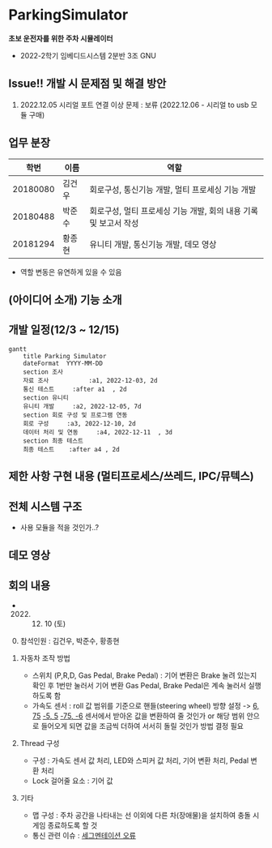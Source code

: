 # ParkingSimulator

**초보 운전자를 위한 주차 시뮬레이터**

- 2022-2학기 임베디드시스템 2분반 3조 GNU

## Issue!! 개발 시 문제점 및 해결 방안

1. 2022.12.05 시리얼 포트 연결 이상 문제 : 보류 (2022.12.06 - 시리얼 to usb 모듈 구매)


## 업무 분장

| 학번 | 이름 | 역할 |
| ---- | ------- | -------- |
|  20180080  |김건우| 회로구성, 통신기능 개발, 멀티 프로세싱 기능 개발 |
|  20180488  |박준수| 회로구성, 멀티 프로세싱 기능 개발, 회의 내용 기록 및 보고서 작성  |
|  20181294  |황종현| 유니티 개발, 통신기능 개발, 데모 영상  |

- 역할 변동은 유연하게 있을 수 있음


## (아이디어 소개) 기능 소개

## 개발 일정(12/3 ~ 12/15)

```mermaid
gantt
    title Parking Simulator
    dateFormat  YYYY-MM-DD
    section 조사
    자료 조사           :a1, 2022-12-03, 2d
    통신 테스트     :after a1  , 2d
    section 유니티
    유니티 개발     :a2, 2022-12-05, 7d
    section 회로 구성 및 프로그램 연동
    회로 구성     :a3, 2022-12-10, 2d
    데이터 처리 및 연동     :a4, 2022-12-11  , 3d
    section 최종 테스트
    최종 테스트    :after a4 , 2d
```
## 제한 사항 구현 내용 (멀티프로세스/쓰레드, IPC/뮤텍스)

## 전체 시스템 구조

- 사용 모듈을 적을 것인가..?


## 데모 영상


## 회의 내용
- 2022. 12. 10 (토)
 0. 참석인원 : 김건우, 박준수, 황종현
 
 1. 자동차 조작 방법
    - 스위치 (P,R,D, Gas Pedal, Brake Pedal) : 기어 변환은 Brake 눌려 있는지 확인 후 1번만 눌러서 기어 변환
                                             Gas Pedal, Brake Pedal은 계속 눌러서 실행하도록 함
    - 가속도 센서 : roll 값 범위를 기준으로 핸들(steering wheel) 방향 설정 -> [6, 75](CCW)   [-5, 5](origin)   [-75, -6](CW)
                 센서에서 받아온 값을 변환하여 줄 것인가 or 해당 범위 안으로 들어오게 되면 값을 조금씩 더하여 서서히 돌릴 것인가 방법 결정 필요
 
 2. Thread 구성
    - 구성 : 가속도 센서 값 처리, LED와 스피커 값 처리, 기어 변환 처리, Pedal 변환 처리
    - Lock 걸어줄 요소 : 기어 값 
    
 3. 기타
    - 맵 구성 : 주차 공간을 나타내는 선 이외에 다른 차(장애물)을 설치하여 충돌 시 게임 종료하도록 할 것
    - 통신 관련 이슈 : [세그멘테이션 오류](https://github.com/Embedded-System-0203/Uart_unity#%EB%9D%BC%EC%A6%88%EB%B2%A0%EB%A6%AC-%ED%8C%8C%EC%9D%B4-c-%EC%86%8C%EC%8A%A4%EC%BD%94%EB%93%9C)
